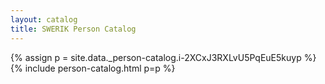 ```yaml
---
layout: catalog
title: SWERIK Person Catalog
---
```

{% assign p = site.data._person-catalog.i-2XCxJ3RXLvU5PqEuE5kuyp %}
{% include person-catalog.html p=p %}

